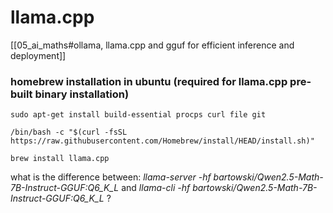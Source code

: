 # llama.cpp

[[05_ai_maths#ollama, llama.cpp and gguf for efficient inference and deployment]]

### homebrew installation in ubuntu (required for llama.cpp pre-built binary installation)


    sudo apt-get install build-essential procps curl file git

    /bin/bash -c "$(curl -fsSL https://raw.githubusercontent.com/Homebrew/install/HEAD/install.sh)"

    brew install llama.cpp


what is the difference between:
*llama-server -hf bartowski/Qwen2.5-Math-7B-Instruct-GGUF:Q6_K_L* and 
*llama-cli -hf bartowski/Qwen2.5-Math-7B-Instruct-GGUF:Q6_K_L* ?

    

